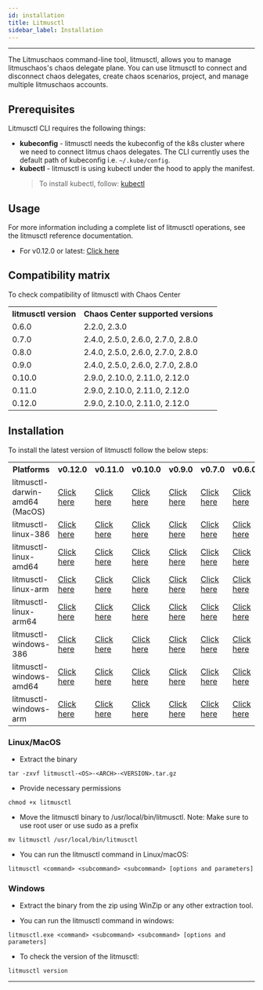 ```yaml
---
id: installation
title: Litmusctl
sidebar_label: Installation
---
```


---

The Litmuschaos command-line tool, litmusctl, allows you to manage litmuschaos's chaos delegate plane. You can use litmusctl to connect and disconnect chaos delegates, create chaos scenarios, project, and manage multiple litmuschaos accounts.

## Prerequisites

Litmusctl CLI requires the following things:

- **kubeconfig** - litmusctl needs the kubeconfig of the k8s cluster where we need to connect litmus chaos delegates. The CLI currently uses the default path of kubeconfig i.e. `~/.kube/config`.
- **kubectl** - litmusctl is using kubectl under the hood to apply the manifest.
  > To install kubectl, follow: [kubectl](https://kubernetes.io/docs/tasks/tools/#kubectl)

## Usage

For more information including a complete list of litmusctl operations, see the litmusctl reference documentation.

- For v0.12.0 or latest: <a href="https://github.com/litmuschaos/litmusctl/blob/master/Usage.md">Click here</a>


## Compatibility matrix

To check compatibility of litmusctl with Chaos Center

<table>
  <th>litmusctl version</th>
  <th>Chaos Center supported versions</th>

  <tr>
    <td>0.6.0</td>
    <td>2.2.0, 2.3.0</td>
  </tr>
  <tr>
    <td>0.7.0</td>
    <td>2.4.0, 2.5.0, 2.6.0, 2.7.0, 2.8.0</td>
  </tr>
  <tr>
    <td>0.8.0</td>
    <td>2.4.0, 2.5.0, 2.6.0, 2.7.0, 2.8.0</td>
  </tr>
  <tr>
    <td>0.9.0</td>
    <td>2.4.0, 2.5.0, 2.6.0, 2.7.0, 2.8.0</td>
  </tr>
  <tr>
    <td>0.10.0</td>
    <td>2.9.0, 2.10.0, 2.11.0, 2.12.0</td>
  </tr>
  <tr>
    <td>0.11.0</td>
    <td>2.9.0, 2.10.0, 2.11.0, 2.12.0</td>
  </tr>
    <tr>
    <td>0.12.0</td>
    <td>2.9.0, 2.10.0, 2.11.0, 2.12.0</td>
  </tr>
</table>

## Installation

To install the latest version of litmusctl follow the below steps:

<table>
  <th>Platforms</th>
  <th>v0.12.0</th>
  <th>v0.11.0</th>
  <th>v0.10.0</th>
  <th>v0.9.0</th>
  <th>v0.7.0</th>
  <th>v0.6.0</th>
  <th>master(Unreleased)</th>
  <tr>
    <td>litmusctl-darwin-amd64 (MacOS)</td>
     <td><a href="https://litmusctl-production-bucket.s3.amazonaws.com/litmusctl-darwin-amd64-0.12.0.tar.gz">Click here</a></td>
     <td><a href="https://litmusctl-production-bucket.s3.amazonaws.com/litmusctl-darwin-amd64-0.11.0.tar.gz">Click here</a></td>
    <td><a href="https://litmusctl-production-bucket.s3.amazonaws.com/litmusctl-darwin-amd64-0.10.0.tar.gz">Click here</a></td>
    <td><a href="https://litmusctl-production-bucket.s3.amazonaws.com/litmusctl-darwin-amd64-v0.9.0.tar.gz">Click here</a></td>
    <td><a href="https://litmusctl-production-bucket.s3.amazonaws.com/litmusctl-darwin-amd64-v0.7.0.tar.gz">Click here</a></td>
    <td><a href="https://litmusctl-production-bucket.s3.amazonaws.com/litmusctl-darwin-amd64-v0.6.0.tar.gz">Click here</a></td>
    <td><a href="https://litmusctl-production-bucket.s3.amazonaws.com/litmusctl-darwin-amd64-master.tar.gz">Click here</a></td>
  </tr>
  <tr>
    <td>litmusctl-linux-386</td>
    <td><a href="https://litmusctl-production-bucket.s3.amazonaws.com/litmusctl-linux-386-0.12.0.tar.gz">Click here</a></td>
    <td><a href="https://litmusctl-production-bucket.s3.amazonaws.com/litmusctl-linux-386-0.11.0.tar.gz">Click here</a></td>
    <td><a href="https://litmusctl-production-bucket.s3.amazonaws.com/litmusctl-linux-386-0.10.0.tar.gz">Click here</a></td>
    <td><a href="https://litmusctl-production-bucket.s3.amazonaws.com/litmusctl-linux-386-v0.9.0.tar.gz">Click here</a></td>
    <td><a href="https://litmusctl-production-bucket.s3.amazonaws.com/litmusctl-linux-386-v0.7.0.tar.gz">Click here</a></td>
    <td><a href="https://litmusctl-production-bucket.s3.amazonaws.com/litmusctl-linux-386-v0.6.0.tar.gz">Click here</a></td>
    <td><a href="https://litmusctl-production-bucket.s3.amazonaws.com/litmusctl-linux-386-master.tar.gz">Click here</a></td>
  </tr>
  <tr>
    <td>litmusctl-linux-amd64</td>
    <td><a href="https://litmusctl-production-bucket.s3.amazonaws.com/litmusctl-linux-amd64-0.12.0.tar.gz">Click here</a></td>
    <td><a href="https://litmusctl-production-bucket.s3.amazonaws.com/litmusctl-linux-amd64-0.11.0.tar.gz">Click here</a></td>
    <td><a href="https://litmusctl-production-bucket.s3.amazonaws.com/litmusctl-linux-amd64-0.10.0.tar.gz">Click here</a></td>
    <td><a href="https://litmusctl-production-bucket.s3.amazonaws.com/litmusctl-linux-amd64-v0.9.0.tar.gz">Click here</a></td>
    <td><a href="https://litmusctl-production-bucket.s3.amazonaws.com/litmusctl-linux-amd64-v0.7.0.tar.gz">Click here</a></td>
    <td><a href="https://litmusctl-production-bucket.s3.amazonaws.com/litmusctl-linux-amd64-v0.6.0.tar.gz">Click here</a></td>
    <td><a href="https://litmusctl-production-bucket.s3.amazonaws.com/litmusctl-linux-amd64-master.tar.gz">Click here</a></td>
  </tr>
  <tr>
    <td>litmusctl-linux-arm</td>
    <td><a href="https://litmusctl-production-bucket.s3.amazonaws.com/litmusctl-linux-arm-0.12.0.tar.gz">Click here</a></td>
    <td><a href="https://litmusctl-production-bucket.s3.amazonaws.com/litmusctl-linux-arm-0.11.0.tar.gz">Click here</a></td>
    <td><a href="https://litmusctl-production-bucket.s3.amazonaws.com/litmusctl-linux-arm-0.10.0.tar.gz">Click here</a></td>
    <td><a href="https://litmusctl-production-bucket.s3.amazonaws.com/litmusctl-linux-arm-v0.9.0.tar.gz">Click here</a></td>
    <td><a href="https://litmusctl-production-bucket.s3.amazonaws.com/litmusctl-linux-arm-v0.7.0.tar.gz">Click here</a></td>
    <td><a href="https://litmusctl-production-bucket.s3.amazonaws.com/litmusctl-linux-arm-v0.6.0.tar.gz">Click here</a></td>
    <td><a href="https://litmusctl-production-bucket.s3.amazonaws.com/litmusctl-linux-arm-master.tar.gz">Click here</a></td>
  </tr>
  <tr>
    <td>litmusctl-linux-arm64</td>
    <td><a href="https://litmusctl-production-bucket.s3.amazonaws.com/litmusctl-linux-arm64-0.12.0.tar.gz">Click here</a></td>
    <td><a href="https://litmusctl-production-bucket.s3.amazonaws.com/litmusctl-linux-arm64-0.11.0.tar.gz">Click here</a></td>
    <td><a href="https://litmusctl-production-bucket.s3.amazonaws.com/litmusctl-linux-arm64-0.10.0.tar.gz">Click here</a></td>
    <td><a href="https://litmusctl-production-bucket.s3.amazonaws.com/litmusctl-linux-arm64-v0.9.0.tar.gz">Click here</a></td>
    <td><a href="https://litmusctl-production-bucket.s3.amazonaws.com/litmusctl-linux-arm64-v0.7.0.tar.gz">Click here</a></td>
    <td><a href="https://litmusctl-production-bucket.s3.amazonaws.com/litmusctl-linux-arm64-v0.6.0.tar.gz">Click here</a></td>
    <td><a href="https://litmusctl-production-bucket.s3.amazonaws.com/litmusctl-linux-arm64-master.tar.gz">Click here</a></td>
  </tr>
  <tr>
    <td>litmusctl-windows-386</td>
    <td><a href="https://litmusctl-production-bucket.s3.amazonaws.com/litmusctl-windows-386-0.12.0.tar.gz">Click here</a></td>
    <td><a href="https://litmusctl-production-bucket.s3.amazonaws.com/litmusctl-windows-386-0.11.0.tar.gz">Click here</a></td>
    <td><a href="https://litmusctl-production-bucket.s3.amazonaws.com/litmusctl-windows-386-0.10.0.tar.gz">Click here</a></td>
    <td><a href="https://litmusctl-production-bucket.s3.amazonaws.com/litmusctl-windows-386-v0.9.0.tar.gz">Click here</a></td>
    <td><a href="https://litmusctl-production-bucket.s3.amazonaws.com/litmusctl-windows-386-v0.7.0.tar.gz">Click here</a></td>
    <td><a href="https://litmusctl-production-bucket.s3.amazonaws.com/litmusctl-windows-386-v0.6.0.tar.gz">Click here</a></td>
    <td><a href="https://litmusctl-production-bucket.s3.amazonaws.com/litmusctl-windows-386-master.tar.gz">Click here</a></td>
  </tr>
   <tr>
    <td>litmusctl-windows-amd64</td>
    <td><a href="https://litmusctl-production-bucket.s3.amazonaws.com/litmusctl-windows-amd64-0.12.0.tar.gz">Click here</a></td>
    <td><a href="https://litmusctl-production-bucket.s3.amazonaws.com/litmusctl-windows-amd64-0.11.0.tar.gz">Click here</a></td>
    <td><a href="https://litmusctl-production-bucket.s3.amazonaws.com/litmusctl-windows-amd64-0.10.0.tar.gz">Click here</a></td>
    <td><a href="https://litmusctl-production-bucket.s3.amazonaws.com/litmusctl-windows-amd64-v0.9.0.tar.gz">Click here</a></td>
    <td><a href="https://litmusctl-production-bucket.s3.amazonaws.com/litmusctl-windows-amd64-v0.7.0.tar.gz">Click here</a></td>
    <td><a href="https://litmusctl-production-bucket.s3.amazonaws.com/litmusctl-windows-amd64-v0.6.0.tar.gz">Click here</a></td>
    <td><a href="https://litmusctl-production-bucket.s3.amazonaws.com/litmusctl-windows-amd64-master.tar.gz">Click here</a></td>
  </tr>
  <tr>
    <td>litmusctl-windows-arm</td>
    <td><a href="https://litmusctl-production-bucket.s3.amazonaws.com/litmusctl-windows-arm-0.12.0.tar.gz">Click here</a></td>
    <td><a href="https://litmusctl-production-bucket.s3.amazonaws.com/litmusctl-windows-arm-0.11.0.tar.gz">Click here</a></td>
    <td><a href="https://litmusctl-production-bucket.s3.amazonaws.com/litmusctl-windows-arm-0.10.0.tar.gz">Click here</a></td>
    <td><a href="https://litmusctl-production-bucket.s3.amazonaws.com/litmusctl-windows-arm-0.10.0.tar.gz">Click here</a></td>
    <td><a href="https://litmusctl-production-bucket.s3.amazonaws.com/litmusctl-windows-arm-v0.9.0.tar.gz">Click here</a></td>
    <td><a href="https://litmusctl-production-bucket.s3.amazonaws.com/litmusctl-windows-arm-v0.7.0.tar.gz">Click here</a></td>
    <td><a href="https://litmusctl-production-bucket.s3.amazonaws.com/litmusctl-windows-arm-v0.6.0.tar.gz">Click here</a></td>
    <td><a href="https://litmusctl-production-bucket.s3.amazonaws.com/litmusctl-windows-arm-master.tar.gz">Click here</a></td>
  </tr>
</table>

### Linux/MacOS

- Extract the binary

```shell
tar -zxvf litmusctl-<OS>-<ARCH>-<VERSION>.tar.gz
```

- Provide necessary permissions

```shell
chmod +x litmusctl
```

- Move the litmusctl binary to /usr/local/bin/litmusctl. Note: Make sure to use root user or use sudo as a prefix

```shell
mv litmusctl /usr/local/bin/litmusctl
```

- You can run the litmusctl command in Linux/macOS:

```shell
litmusctl <command> <subcommand> <subcommand> [options and parameters]
```

### Windows

- Extract the binary from the zip using WinZip or any other extraction tool.

- You can run the litmusctl command in windows:

```shell
litmusctl.exe <command> <subcommand> <subcommand> [options and parameters]
```

- To check the version of the litmusctl:

```shell
litmusctl version
```

---
